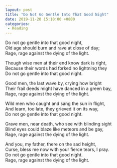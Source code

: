 ```yaml
---
layout: post
title: "Do Not Go Gentle Into That Good Night"
date: 2019-11-20 15:10:00 +0800
categories: 
 - Reading
---
```



Do not go gentle into that good night,  
Old age should burn and rave at close of day;  
Rage, rage against the dying of the light.

<!-- more -->

Though wise men at their end know dark is right,  
Because their words had forked no lightning they  
Do not go gentle into that good night.

Good men, the last wave by, crying how bright  
Their frail deeds might have danced in a green bay,  
Rage, rage against the dying of the light.

Wild men who caught and sang the sun in flight,  
And learn, too late, they grieved it on its way,  
Do not go gentle into that good night.

Grave men, near death, who see with blinding sight  
Blind eyes could blaze like meteors and be gay,  
Rage, rage against the dying of the light.

And you, my father, there on the sad height,  
Curse, bless me now with your fierce tears, I pray.  
Do not go gentle into that good night.  
Rage, rage against the dying of the light.
